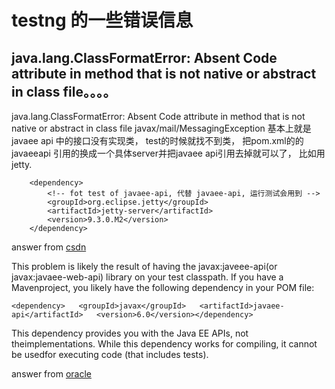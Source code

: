 # testng 的一些错误信息

## java.lang.ClassFormatError: Absent Code attribute in method that is not native or abstract in class file。。。。

java.lang.ClassFormatError: Absent Code attribute in method that is not native or abstract in class file  javax/mail/MessagingException
基本上就是 javaee api 中的接口没有实现类， test的时候就找不到类， 把pom.xml的的 javaeeapi 引用的换成一个具体server并把javaee api引用去掉就可以了， 比如用 jetty.

		<dependency>
			<!-- fot test of javaee-api, 代替 javaee-api, 运行测试会用到 -->
			<groupId>org.eclipse.jetty</groupId>
			<artifactId>jetty-server</artifactId>
			<version>9.3.0.M2</version>
		</dependency>

		
answer from [csdn][1]

This problem is likely the result of having the javax:javeee-api(or javax:javaee-web-api) library on your test classpath. If you have a Mavenproject, you likely have the following dependency in your POM file:
 
	<dependency>   <groupId>javax</groupId>   <artifactId>javaee-api</artifactId>   <version>6.0</version></dependency>
This dependency provides you with the Java EE APIs, not theimplementations. While this dependency works for compiling, it cannot be usedfor executing code (that includes tests).

answer from [oracle][2]


[1]: http://blog.csdn.net/beyond667/article/details/8366010
[2]: http://www.oracle.com/technetwork/articles/java/unittesting-455385.html
